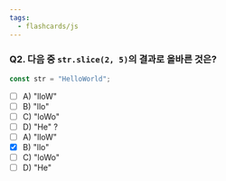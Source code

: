 ```yaml
---
tags:
  - flashcards/js
---
```

### **Q2. 다음 중 `str.slice(2, 5)`의 결과로 올바른 것은?**

```js
const str = "HelloWorld";
```
- [ ] A) "lloW"
- [ ] B) "llo"
- [ ] C) "loWo"
- [ ] D) "He"
?
- [ ] A) "lloW"
- [x] B) "llo"
- [ ] C) "loWo"
- [ ] D) "He"
